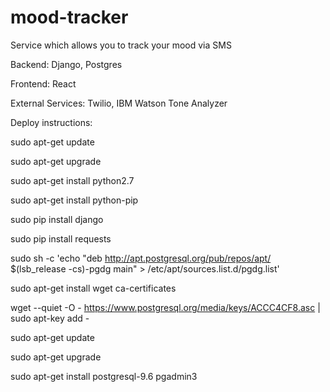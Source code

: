 # mood-tracker
Service which allows you to track your mood via SMS


Backend: Django, Postgres

Frontend: React

External Services: Twilio, IBM Watson Tone Analyzer



Deploy instructions:

sudo apt-get update

sudo apt-get upgrade

sudo apt-get install python2.7

sudo apt-get install python-pip

sudo pip install django

sudo pip install requests

sudo sh -c 'echo "deb http://apt.postgresql.org/pub/repos/apt/ $(lsb_release -cs)-pgdg main" > /etc/apt/sources.list.d/pgdg.list'

sudo apt-get install wget ca-certificates

wget --quiet -O - https://www.postgresql.org/media/keys/ACCC4CF8.asc | sudo apt-key add -

sudo apt-get update

sudo apt-get upgrade

sudo apt-get install postgresql-9.6 pgadmin3

